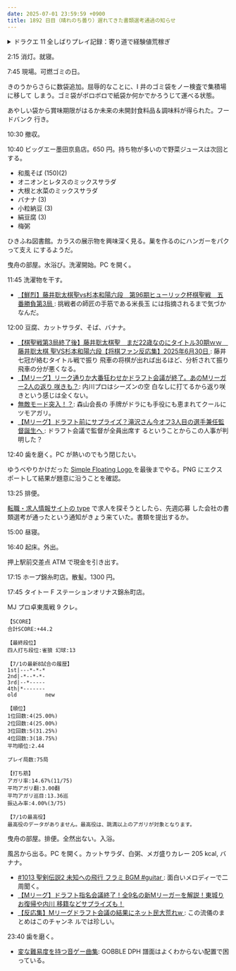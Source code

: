 ```yaml
---
date: 2025-07-01 23:59:59 +0900
title: 1892 日目（晴れのち曇り）遅れてきた書類選考通過の知らせ
---
```


<details><summary>ドラクエ 11 全しばりプレイ記録：寄り道で経験値荒稼ぎ</summary>
<p>シルビアを仲間に加えるにはソルティコに移動する必要がある。ルーラでいい。
ジエーゴ邸で芝居を見てから船に移動。カミュを速やかに迎えにいくつもりでいたが、あえて茨の道を進む。</p>

<p>おつかい目的で南の大陸の地図とルーラを埋める。ただし、物語が変に進むのを避けたいのでキャンプだけにする。
出現モンスターを埋める過程で気づく。強力な魔物が出るぶん経験値も得られる。二、三千が普通に得られる。ハイリスクハイリターン。
湿地帯にはメタルハンドも現れる。こいつは三万ほど持っている。すごい。</p>

<p>比較的与し易いのは敵がドルイドのみの戦闘。</p>

<p>おつかいが二件済む。図鑑が埋まらない。さばくクジラに相変わらず勝てない。マニュアルにするか？</p>
</details>

2:15 消灯。就寝。

7:45 現場。可燃ゴミの日。

きのうからさらに数袋追加。屈辱的なことに、I 井のゴミ袋をノー検査で集積場に移して
しまう。ゴミ袋がボロボロで紙袋か何かでかろうじて運べる状態。

あやしい袋から賞味期限がはるか未来の未開封食料品＆調味料が得られた。フードバンク
行き。

10:30 撤収。

10:40 ビッグエー墨田京島店。650 円。持ち物が多いので野菜ジュースは次回とする。

* 和風そば (150)(2)
* オニオンとレタスのミックスサラダ
* 大根と水菜のミックスサラダ
* バナナ (3)
* 小粒納豆 (3)
* 絹豆腐 (3)
* 梅粥

ひきふね図書館。カラスの展示物を興味深く見る。巣を作るのにハンガーをパクって支え
にするようだ。

曳舟の部屋。水浴び。洗濯開始。PC を開く。

11:45 洗濯物を干す。

* [【鮮烈】藤井聡太棋聖vs杉本和陽六段　第96期ヒューリック杯棋聖戦　五番勝負第3局
  ](https://www.youtube.com/watch?v=6ECYoht_2fk): 挑戦者の師匠の手筋である米長玉
  には指摘されるまで気づかなんだ。

12:00 豆腐、カットサラダ、そば、バナナ。

* [【棋聖戦第3局終了後】藤井聡太棋聖　まだ22歳なのにタイトル30期ｗｗ　藤井聡太棋
  聖VS杉本和陽六段【将棋ファン反応集】2025年6月30日
  ](https://www.youtube.com/watch?v=4viZMY6Dtmk): 藤井七冠が絡むタイトル戦で振り
  飛車の将棋が出れば出るほど、分析されて振り飛車の分が悪くなる。
* [【Mリーグ】リーク通りか大番狂わせかドラフト会議が終了。あのMリーガー2人の返り
  咲きも？](https://www.youtube.com/watch?v=1ksGWdeIR1E): 内川プロはシーズンの空
  白なしに打てるから返り咲きという感じは全くない。
* [無敵モード突入！？](https://www.youtube.com/watch?v=tlsOHqZ1hx8): 森山会長の
  手牌がドラにも手役にも恵まれてクールにツモアガリ。
* [【Mリーグ】ドラフト前にサプライズ？滝沢さん今オフ3人目の選手兼任監督誕生へ
  ](https://www.youtube.com/watch?v=kQrEdxYDBG0): ドラフト会議で監督が全員出席す
  るということからこの人事が判明した？

12:40 歯を磨く。PC が熱いのでもう閉じたい。

ゆうべやりかけだった [Simple Floating Logo
](https://www.gimp.org/tutorials/Floating_Logo/) を最後までやる。PNG にエクス
ポートして結果が題意に沿うことを確認。

13:25 排便。

[転職・求人情報サイトの type](https://type.jp/) で求人を探そうとしたら、先週応募
した会社の書類選考が通ったという通知がきょう来ていた。書類を提出するか。

15:00 昼寝。

16:40 起床。外出。

押上駅前交差点 ATM で現金を引き出す。

17:15 ホープ錦糸町店。散髪。1300 円。

17:45 タイトー F ステーションオリナス錦糸町店。

MJ プロ卓東風戦 9 クレ。

```text
【SCORE】
合計SCORE:+44.2

【最終段位】
四人打ち段位:雀狼 幻球:13

【7/1の最新8試合の履歴】
1st|---*-*-*
2nd|-*--*-*-
3rd|--*-----
4th|*-------
old         new

【順位】
1位回数:4(25.00%)
2位回数:4(25.00%)
3位回数:5(31.25%)
4位回数:3(18.75%)
平均順位:2.44

プレイ局数:75局

【打ち筋】
アガリ率:14.67%(11/75)
平均アガリ翻:3.00翻
平均アガリ巡目:13.36巡
振込み率:4.00%(3/75)

【7/1の最高役】
最高役のデータがありません。最高役は、跳満以上のアガリが対象となります。
```

曳舟の部屋。排便。全然出ない。入浴。

風呂から出る。PC を開く。カットサラダ、白粥、メガ盛りカレー 205 kcal, バナナ。

* [#1013 聖剣伝説2 未知への飛行 フラミ BGM #guitar
  ](https://www.youtube.com/shorts/R1p25AIzZ7c): 面白いメロディーで二周聞く。
* [【Mリーグ】ドラフト指名会議終了！全9名の新Mリーガーを解説！東城りお復帰や内川
  移籍などサプライズも！](https://www.youtube.com/watch?v=iTdmVGyP-Fo)
* [【反応集】Mリーグドラフト会議の結果にネット民大荒れw
  ](https://www.youtube.com/watch?v=vawtla0JPXg): この流儀のまとめはこのチャンネ
  ルでは珍しい。

23:40 歯を磨く。

* [変な難易度を持つ音ゲー曲集](https://www.youtube.com/watch?v=uFpCPnqoxbc):
  GOBBLE DPH 譜面はよくわからない配置で困っている。
